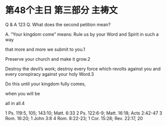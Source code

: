 # 第48个主日 第三部分 主祷文

Q & A 123
Q. What does the second petition mean?

A. “Your kingdom come” means:
Rule us by your Word and Spirit in such a way

that more and more we submit to you.1

Preserve your church and make it grow.2

Destroy the devil’s work;
destroy every force which revolts against you
and every conspiracy against your holy Word.3

Do this until your kingdom fully comes,

when you will be

all in all.4

1 Ps. 119:5, 105; 143:10; Matt. 6:33
2 Ps. 122:6-9; Matt. 16:18; Acts 2:42-47
3 Rom. 16:20; 1 John 3:8
4 Rom. 8:22-23; 1 Cor. 15:28; Rev. 22:17, 20
